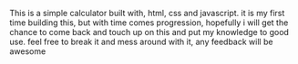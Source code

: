 This is a simple calculator built with, html, css and javascript.
it is my first time building this, but with time comes progression, hopefully i will get the chance to come back and touch up on this and put my knowledge to good use.
feel free to break it and mess around with it, any feedback will be awesome
